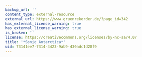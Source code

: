 ```yaml
---
backup_url: ''
content_type: external-resource
external_url: https://www.gruenrekorder.de/?page_id=342
has_external_licence_warning: true
has_external_license_warning: true
is_broken: ''
license: https://creativecommons.org/licenses/by-nc-sa/4.0/
title: '*Sonic Antarctica*'
uid: 73141ee7-7314-4423-9ab9-430adc1d28f9
---
```


